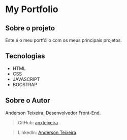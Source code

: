 # My Portfolio

## Sobre o projeto

Este é o meu portfólio com os meus principais projetos.

## Tecnologias

- HTML
- CSS
- JAVASCRIPT
- BOOSTRAP

## Sobre o Autor

Anderson Teixeira, Desenvolvedor Front-End.

>GitHub: [apxteixeira](https://github.com/apxteixeira).

>LinkedIn: [Anderson Teixeira](https://www.linkedin.com/in/anderson-teixeira-186709268/).